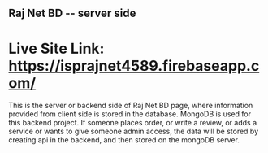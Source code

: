 ## Raj Net BD -- server side

# Live Site Link: https://isprajnet4589.firebaseapp.com/ 

This is the server or backend side of Raj Net BD page, where information provided from client side is stored in the database. MongoDB is used for this backend project. If someone places order, or write a review, or adds a service or wants to give someone admin access, the data will be stored by creating api in the backend, and then stored on the mongoDB server.
